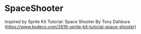 # SpaceShooter
Inspired by Sprite Kit Tutorial: Space Shooter By Tony Dahbura (https://www.kodeco.com/2619-sprite-kit-tutorial-space-shooter)
